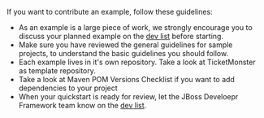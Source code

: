 ---
---
If you want to contribute an example, follow these guidelines:

* As an example is a large piece of work, we strongly encourage you to discuss your planned example on the [dev list](#{site.base_url}/forums/jdf-dev) before starting.
* Make sure you have reviewed the general guidelines for sample projects, to understand the basic guidelines you should follow.
* Each example lives in it's own repository. Take a look at TicketMonster as template repository.
* Take a look at Maven POM Versions Checklist if you want to add dependencies to your project
* When your quickstart is ready for review, let the JBoss Develoepr Framework team know on the [dev list](#{site.base_url}/forums/jdf-dev).

